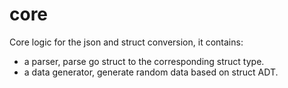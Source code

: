 # core

Core logic for the json and struct conversion, it contains:
* a parser, parse go struct to the corresponding struct type.
* a data generator, generate random data based on struct ADT.